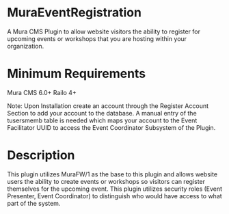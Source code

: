 MuraEventRegistration
=====================

A Mura CMS Plugin to allow website visitors the ability to register for upcoming events or workshops that you are hosting within your organization.


Minimum Requirements
====================

Mura CMS 6.0+
Railo 4+

Note: Upon Installation create an account through the Register Account Section to add your account to the database. A manual entry of the tusersmemb table is needed which maps your account to the Event Facilitator UUID to access the Event Coordinator Subsystem of the Plugin.


Description
====================
This plugin utilizes MuraFW/1 as the base to this plugin and allows website users the ability to create events or workshops so visitors can register themselves for the upcoming event. This plugin utilizes security roles (Event Presenter, Event Coordinator) to distinguish who would have access to what part of the system.


